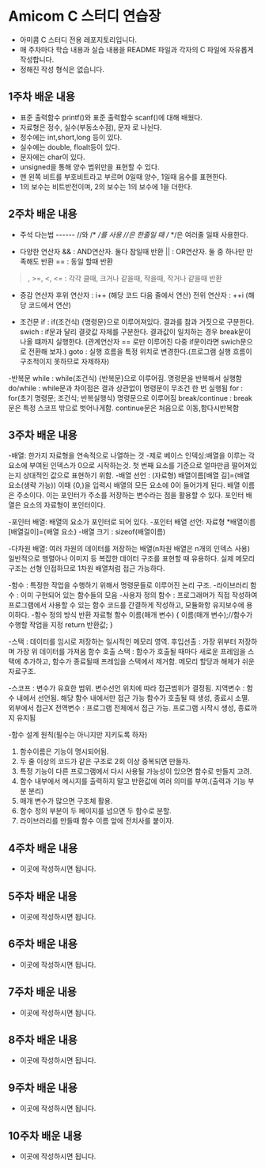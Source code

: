 # Amicom C 스터디 연습장

- 아미콤 C 스터디 전용 레포지토리입니다.
- 매 주차마다 학습 내용과 실습 내용을 README 파일과 각자의 C 파일에 자유롭게 작성합니다.
- 정해진 작성 형식은 없습니다.

## 1주차 배운 내용
- 표준 출력함수 printf()와 표준 출력함수 scanf()에 대해 배웠다.
- 자료형은 정수, 실수(부동소수점), 문자 로 나뉜다.
- 정수에는 int,short,long 등이 있다.
- 실수에는 double, floalt등이 있다.
- 문자에는 char이 있다.
- unsigned을 통해 양수 범위만을 표현할 수 있다.
- 맨 왼쪽 비트를 부호비트라고 부르며 0일때 양수, 1일때 음수를 표현한다.
- 1의 보수는 비트반전이며, 2의 보수는 1의 보수에 1을 더한다.

## 2주차 배운 내용
- 주석 다는법 ------ //와 /* */를 사용 //은 한줄일 때 /* */은 여러줄 일때 사용한다.

- 다양한 연산자
&& : AND연산자. 둘다 참일때 반환
|| : OR연산자. 둘 중 하나만 만족해도 반환
== : 동일 할때 반환
>, >=, <, <= : 각각 클때, 크거나 같을때, 작을때, 작거나 같을때 반환

- 증감 연산자
후위 연산자 : i++ (해당 코드 다음 줄에서 연산)
전위 연산자 : ++i (해당 코드에서 연산)

- 조건문
if : if(조건식) {명령문}으로 이루어져있다. 결과를 참과 거짓으로 구분한다.
swich : if문과 달리 결괏값 자체를 구분한다. 결과값이 일치하는 경우 break문이 나올 떄까지 실행한다.
(관계연산자 == 로만 이루어진 다중 if문이라면 swich문으로 전환해 보자.)
goto : 실행 흐름을 특정 위치로 변경한다.(프로그램 실행 흐름이 구조적이지 못하므로 자제하자)

-반복문
while : while(조건식) {반복문}으로 이루어짐. 명령문을 반복해서 실행함
do/while : while문과 차이점은 결과 상관없이 명령문이 무조건 한 번 실행됨
for : for(초기 명령문; 조건식; 반복실행식) 명령문으로 이루어짐
break/continue : break문은 특정 스코프 밖으로 벗어나게함. continue문은 처음으로 이동,함다시반복함

## 3주차 배운 내용
-배열: 한가지 자료형을 연속적으로 나열하는 것
-제로 베이스 인덱싱:배열을 이루는 각 요소에 부여된 인덱스가 0으로 시작하는것.
 첫 번째 요소를 기준으로 얼마만큼 떨어져있는지 상대적인 값으로 표현하기 위함.
-배열 선언 : (자료형) 배열이름[배열 길]={배열 요소(생략 가능))
 이때 {0,)을 입력시 배열의 모든 요소에 0이 들어가게 된다.
 배열 이름은 주소이다. 이는 포인터가 주소를 저장하는 변수라는 점을 활용할 수 있다.
 포인터 배열은 요소의 자료형이 포인터이다.

-포인터 배열: 배열의 요소가 포인터로 되어 있다.
-포인터 배열 선언: 자료형 *배열이름[배열길이]={배열 요소}
-배열 크기 : sizeof(배열이름)

-다차원 배열: 여러 차원의 데이터를 저장하는 배열(n차원 배열은 n개의 인덱스 사용)
 일반적으로 행렬아나 이미지 등 복잡한 데이터 구조를 표현할 때 유용하다.
 실제 메모리 구조는 선형 인접하므로 1차원 배열처럼 접근 가능하다.

-함수 : 특정한 작업을 수행하기 위해서 명령문들로 이루어진 논리 구조.
-라이브러리 함수 : 이미 구현되어 있는 함수들의 모음
-사용자 정의 함수 : 프로그래머가 직접 작성하여 프로그램에서 사용할 수 있는 함수
 코드를 간결하게 작성하고, 모듈화항 유지보수에 용이하다.
 -함수 정의 방식
반환 자료형 함수 이름(매개 변수)
{
  이름(매개 변수);//함수가 수행할 작업을 지정
  return 반환값;
}
 
-스택 : 데이터를 임시로 저장하는 일시적인 메모리 영역. 
 후입선출 : 가장 위부터 저장하며 가장 위 데이터를 가져옴
 함수 호출 스택 : 함수가 호출될 때마다 새로운 프레임을 스택에 추가하고, 
 함수가 종료될때 프레임을 스택에서 제거함.
 메모리 할당과 해체가 쉬운 자료구조.

-스코프 : 변수가 유효한 범위. 변수선언 위치에 따라 접근범위가 결정됨.
 지역변수 : 함수 내에서 선언됨. 해당 함수 내에서만 접근 가능
            함수가 호출될 때 생성, 종료시 소멸. 외부에서 접근X
 전역변수 : 프로그램 전체에서 접근 가능.
            프로그램 시작시 생성, 종료까지 유지됨

-함수 설계 원칙(필수는 아니지만 지키도록 하자)
1. 함수이름은 기능이 명시되어됨.
2. 두 줄 이상의 코드가 같은 구조로 2회 이상 중복되면 만들자.
3. 특정 기능이 다른 프로그램에서 다시 사용될 가능성이 있으면 함수로 만들지 고려.
4. 함수 내부에서 메시지를 출력하지 말고 반환값에 여러 의미를 부여.(출력과 기능 부분 분리)
5. 매개 변수가 많으면 구조체 활용.
6. 함수 정의 부분이 두 페이지를 넘으면 두 함수로 분할.
7. 라이브러리를 만들때 함수 이름 앞에 전치사를 붙이자.
 
## 4주차 배운 내용
- 이곳에 작성하시면 됩니다.

## 5주차 배운 내용
- 이곳에 작성하시면 됩니다.

## 6주차 배운 내용
- 이곳에 작성하시면 됩니다.

## 7주차 배운 내용
- 이곳에 작성하시면 됩니다.

## 8주차 배운 내용
- 이곳에 작성하시면 됩니다.

## 9주차 배운 내용
- 이곳에 작성하시면 됩니다.

## 10주차 배운 내용
- 이곳에 작성하시면 됩니다.

